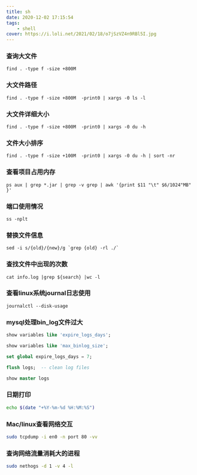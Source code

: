 ```yaml
---
title: sh
date: 2020-12-02 17:15:54
tags:
    - shell
cover: https://i.loli.net/2021/02/18/o7jSzVZ4n9RBl5I.jpg
---
```



### 查询大文件
```shell
find . -type f -size +800M
```
### 大文件路径
```shell
find . -type f -size +800M  -print0 | xargs -0 ls -l
```

### 大文件详细大小
```shell
find . -type f -size +800M  -print0 | xargs -0 du -h
```

### 文件大小排序
```shell
find . -type f -size +100M  -print0 | xargs -0 du -h | sort -nr
```

### 查看项目占用内存
```shell
ps aux | grep *.jar | grep -v grep | awk '{print $11 "\t" $6/1024"MB" }'
```

### 端口使用情况
```shell
ss -nplt
```

### 替换文件信息
```shell
sed -i s/{old}/{new}/g `grep {old} -rl ./`
```

### 查找文件中出现的次数
```shell
cat info.log |grep ${search} |wc -l
```

### 查看linux系统journal日志使用
```shell
journalctl --disk-usage
```

### mysql处理bin_log文件过大
```sql
show variables like 'expire_logs_days';  

show variables like 'max_binlog_size';  

set global expire_logs_days = 7;

flush logs;  -- clean log files

show master logs
```

### 日期打印
```bash
echo $(date "+%Y-%m-%d %H:%M:%S")
```

### Mac/linux查看网络交互

```bash
sudo tcpdump -i en0 -n port 80 -vv
```

### 查询网络流量消耗大的进程

```bash
sudo nethogs -d 1 -v 4 -l
```

